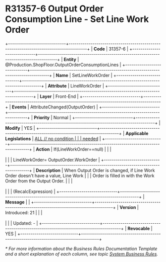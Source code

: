 ﻿---
erp.type: front-end-business-rule
erp.entity: Production.ShopFloor.OutputOrderConsumptionLines
---

# R31357-6 Output Order Consumption Line - Set Line Work Order
+-----------------------------+---------------------------------------------------------------------------------------+
| **Code**                    | 31357-6                                                                               |
+-----------------------------+---------------------------------------------------------------------------------------+
| **Entity**                  | @Production.ShopFloor.OutputOrderConsumptionLines                                     |
+-----------------------------+---------------------------------------------------------------------------------------+
| **Name**                    | SetLineWorkOrder                                                                      |
+-----------------------------+---------------------------------------------------------------------------------------+
| **Attribute**               | LineWorkOrder                                                                         |
+-----------------------------+---------------------------------------------------------------------------------------+
| **Layer**                   | Front-End                                                                             |
+-----------------------------+---------------------------------------------------------------------------------------+
| **Events**                  | AttributeChanged(OutputOrder)                                                         |
+-----------------------------+---------------------------------------------------------------------------------------+
| **Priority**                | Normal                                                                                |
+-----------------------------+---------------------------------------------------------------------------------------+
| **Modify**                  | YES                                                                                   |
+-----------------------------+---------------------------------------------------------------------------------------+
| **Applicable Legislations** | [ALL // no condition                                                                  |
|                             | needed](xref:applicable-legislations)                                                 |
+-----------------------------+---------------------------------------------------------------------------------------+
| **Action**                  | If(LineWorkOrder==null)                                                               |
|                             | <br/><br/>                                                                            |
|                             | LineWorkOrder= OutputOrder.WorkOrder                                                  |
+-----------------------------+---------------------------------------------------------------------------------------+
| **Description**             | When Output Order is changed, if Line Work Order doesn\'t have a value, Line Work     |
|                             | Order is filled in with the Work Order from the Output Order.                         |
|                             | <br/><br/>                                                                            |
|                             | (RecalcExpression)                                                                    |
+-----------------------------+---------------------------------------------------------------------------------------+
| **Message**                 |                                                                                       |
+-----------------------------+---------------------------------------------------------------------------------------+
| **Version**                 | Introduced: 21                                                                        |
|                             | <br/><br/>                                                                            |
|                             | Updated: -                                                                            |
+-----------------------------+---------------------------------------------------------------------------------------+
| **Revocable**               | YES                                                                                   |
+-----------------------------+---------------------------------------------------------------------------------------+

*\* For more information about the Business Rules Documentation Template and a short explanation of each column, see
topic [System Business Rules](../templates/template-description-system-business-rules.md).*
